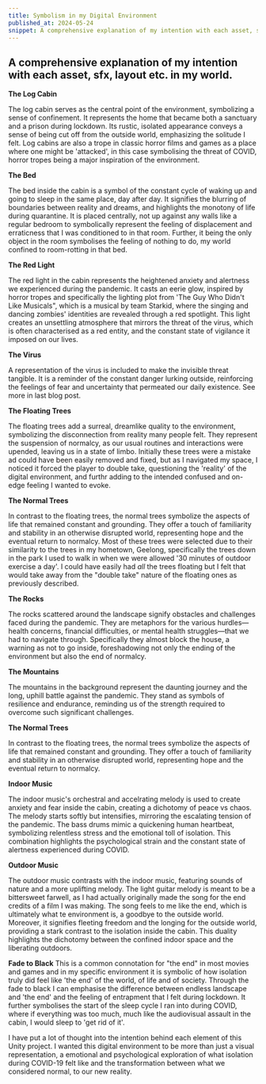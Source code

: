 ```yaml
---
title: Symbolism in my Digital Environment
published_at: 2024-05-24
snippet: A comprehensive explanation of my intention with each asset, sfx, layout etc. in my world.
---
```

## A comprehensive explanation of my intention with each asset, sfx, layout etc. in my world.

**The Log Cabin**

The log cabin serves as the central point of the environment, symbolizing a sense of confinement. It represents the home that became both a sanctuary and a prison during lockdown. Its rustic, isolated appearance conveys a sense of being cut off from the outside world, emphasizing the solitude I felt. Log cabins are also a trope in classic horror films and games as a place where one might be 'attacked', in this case symbolising the threat of COVID, horror tropes being a major inspiration of the environment.

**The Bed**

The bed inside the cabin is a symbol of the constant cycle of waking up and going to sleep in the same place, day after day. It signifies the blurring of boundaries between reality and dreams, and highlights the monotony of life during quarantine. It is placed centrally, not up against any walls like a regular bedroom to symbolically represent the feeling of displacement and erraticness that I was conditioned to in that room. Further, it being the only object in the room symbolises the feeling of nothing to do, my world confined to room-rotting in that bed.

**The Red Light**

The red light in the cabin represents the heightened anxiety and alertness we experienced during the pandemic. It casts an eerie glow, inspired by horror tropes and specifically the lighting plot from 'The Guy Who Didn't Like Musicals", which is a musical by team Starkid, where the singing and dancing zombies' identities are revealed through a red spotlight. This light creates an unsettling atmosphere that mirrors the threat of the virus, which is often characterised as a red entity, and the constant state of vigilance it imposed on our lives.

**The Virus**

A representation of the virus is included to make the invisible threat tangible. It is a reminder of the constant danger lurking outside, reinforcing the feelings of fear and uncertainty that permeated our daily existence. See more in last blog post.

**The Floating Trees**

The floating trees add a surreal, dreamlike quality to the environment, symbolizing the disconnection from reality many people felt. They represent the suspension of normalcy, as our usual routines and interactions were upended, leaving us in a state of limbo. Initially these trees were a mistake ad could have been easily removed and fixed, but as I navigated my space, I noticed it forced the player to double take, questioning the 'reality' of the digital environment, and furthr adding to the intended confused and on-edge feeling I wanted to evoke.

**The Normal Trees**

In contrast to the floating trees, the normal trees symbolize the aspects of life that remained constant and grounding. They offer a touch of familiarity and stability in an otherwise disrupted world, representing hope and the eventual return to normalcy. Most of these trees were selected due to their similarity  to the trees in my hometown, Geelong, specifically the trees down in the park I used to walk in when we were allowed '30 minutes of outdoor exercise a day'. I could have easily had *all* the trees floating but I felt that would take away from the "double take" nature of the floating ones as previously described.

**The Rocks**

The rocks scattered around the landscape signify obstacles and challenges faced during the pandemic. They are metaphors for the various hurdles—health concerns, financial difficulties, or mental health struggles—that we had to navigate through. Specifically they almost block the house, a warning as not to go inside, foreshadowing not only the ending of the environment but also the end of normalcy.

**The Mountains**

The mountains in the background represent the daunting journey and the long, uphill battle against the pandemic. They stand as symbols of resilience and endurance, reminding us of the strength required to overcome such significant challenges.

**The Normal Trees**

In contrast to the floating trees, the normal trees symbolize the aspects of life that remained constant and grounding. They offer a touch of familiarity and stability in an otherwise disrupted world, representing hope and the eventual return to normalcy.

**Indoor Music**

The indoor music's orchestral and accelrating melody is used to create anxiety and fear inside the cabin, creating a dichotomy of peace vs chaos. The melody starts softly but intensifies, mirroring the escalating tension of the pandemic. The bass drums mimic a quickening human heartbeat, symbolizing relentless stress and the emotional toll of isolation. This combination highlights the psychological strain and the constant state of alertness experienced during COVID.

**Outdoor Music**

The outdoor music contrasts with the indoor music, featuring sounds of nature and a more uplifting melody. The light guitar melody is meant to be a bittersweet farwell, as I had actually originally made the song for the end credits of a film I was making. The song feels to me like the end, which is ultimately what te environment is, a goodbye to the outside world. Moreover, it signifies fleeting freedom and the longing for the outside world, providing a stark contrast to the isolation inside the cabin. This duality highlights the dichotomy between the confined indoor space and the liberating outdoors. 

**Fade to Black**
This is a common connotation for "the end" in most movies and games and in my specific environment it is symbolic of how isolation truly did feel like 'the end' of the world, of life and of society. Through the fade to black I can emphasise the difference between endless landscape and 'the end' and the feeling of entrapment that I felt during lockdown. It further symbolises the start of the sleep cycle I ran into during COVID, where if everything was too much, much like the audiovisual assault in the cabin, I would sleep to 'get rid of it'.

I have put a lot of thought into the intention behind each element of this Unity project. I wanted this digital environment to be more than just a visual representation, a emotional and psychological exploration of what isolation during COVID-19 felt like and the transformation between what we considered normal, to our new reality.


